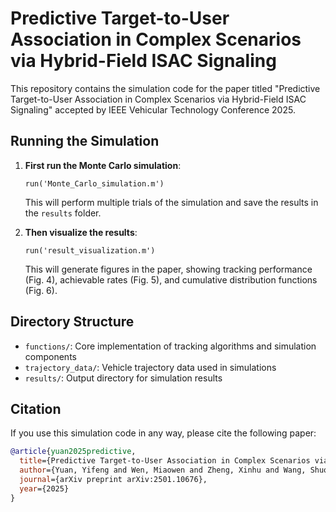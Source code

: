 # Predictive Target-to-User Association in Complex Scenarios via Hybrid-Field ISAC Signaling

This repository contains the simulation code for the paper titled "Predictive Target-to-User Association in Complex
Scenarios via Hybrid-Field ISAC Signaling" accepted by IEEE Vehicular Technology Conference 2025.

## Running the Simulation

1. **First run the Monte Carlo simulation**:
   ```
   run('Monte_Carlo_simulation.m')
   ```
   This will perform multiple trials of the simulation and save the results in the `results` folder.

2. **Then visualize the results**:
   ```
   run('result_visualization.m')
   ```
   This will generate figures in the paper, showing tracking performance (Fig. 4), achievable rates (Fig. 5), and cumulative distribution functions (Fig. 6).

## Directory Structure

- `functions/`: Core implementation of tracking algorithms and simulation components
- `trajectory_data/`: Vehicle trajectory data used in simulations
- `results/`: Output directory for simulation results

## Citation

If you use this simulation code in any way, please cite the following paper:
```bibtex
@article{yuan2025predictive,
  title={Predictive Target-to-User Association in Complex Scenarios via Hybrid-Field ISAC Signaling},
  author={Yuan, Yifeng and Wen, Miaowen and Zheng, Xinhu and Wang, Shuoyao and Gao, Shijian},
  journal={arXiv preprint arXiv:2501.10676},
  year={2025}
}
